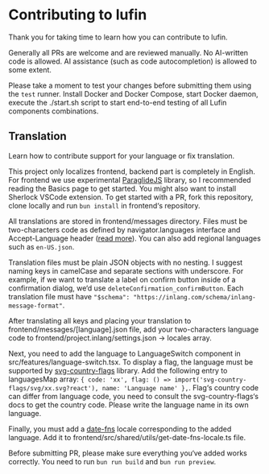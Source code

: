 # Contributing to lufin

Thank you for taking time to learn how you can contribute to lufin.

Generally all PRs are welcome and are reviewed manually. No AI-written code is allowed. AI assistance (such as code autocompletion) is allowed to some extent.

Please take a moment to test your changes before submitting them using the `test` runner. Install Docker and Docker Compose, start Docker daemon, execute the ./start.sh script to start end-to-end testing of all Lufin components combinations.

## Translation

Learn how to contribute support for your language or fix translation.

This project only localizes frontend, backend part is completely in English. For frontend we use experimental [ParaglideJS](https://inlang.com/m/gerre34r/library-inlang-paraglideJs) library, so I recommended reading the Basics page to get started. You might also want to install Sherlock VSCode extension. To get started with a PR, fork this repository, clone locally and run `bun install` in frontend‘s repository.

All translations are stored in frontend/messages directory. Files must be two-characters code as defined by navigator.languages interface and Accept-Language header ([read more](https://inlang.com/m/gerre34r/library-inlang-paraglideJs/strategy#preferredlanguage)). You can also add regional languages such as `en-US.json`.

Translation files must be plain JSON objects with no nesting. I suggest naming keys in camelCase and separate sections with underscore. For example, if we want to translate a label on confirm button inside of a confirmation dialog, we‘d use `deleteConfirmation_confirmButton`. Each translation file must have `"$schema": "https://inlang.com/schema/inlang-message-format"`.

After translating all keys and placing your translation to frontend/messages/\[language\].json file, add your two-characters language code to frontend/project.inlang/settings.json -> locales array.

Next, you need to add the language to LanguageSwitch component in src/features/language-switch.tsx. To display a flag, the language must be supported by [svg-country-flags](https://github.com/hampusborgos/country-flags/tree/main/svg) library. Add the following entry to languagesMap array: `{ code: 'xx', flag: () => import('svg-country-flags/svg/xx.svg?react'), name: 'Language name' },`. Flag‘s country code can differ from language code, you need to consult the svg-country-flags‘s docs to get the country code. Please write the language name in its own language.

Finally, you must add a [date-fns](https://date-fns.org/v4.1.0/docs/I18n) locale corresponding to the added language. Add it to frontend/src/shared/utils/get-date-fns-locale.ts file.

Before submitting PR, please make sure everything you‘ve added works correctly. You need to run `bun run build` and `bun run preview`.